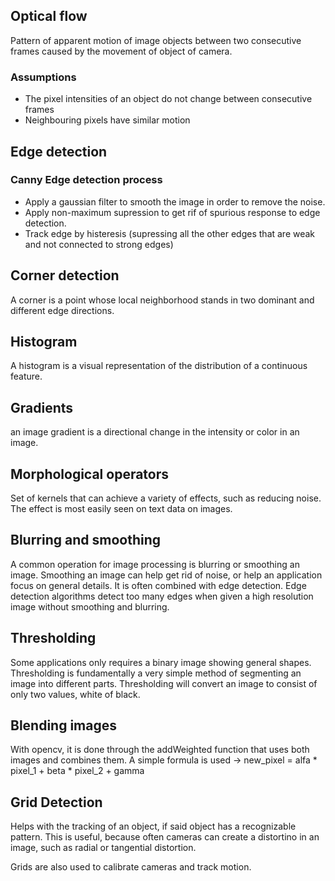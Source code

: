 ## Optical flow

Pattern of apparent motion of image objects between two consecutive frames caused by the movement of object of camera. 
### Assumptions

* The pixel intensities of an object do not change between consecutive frames
* Neighbouring pixels have similar motion

## Edge detection 

### Canny Edge detection process 

* Apply a gaussian filter to smooth the image in order to remove the noise. 
* Apply non-maximum supression to get rif of spurious response to edge detection. 
* Track edge by histeresis (supressing all the other edges that are weak and not connected to strong edges)

## Corner detection 

A corner is a point whose local neighborhood stands in two dominant and different edge directions. 


## Histogram

A histogram is a visual representation of the distribution of a continuous feature. 


## Gradients

an image gradient is a directional change in the intensity or color in an image. 

## Morphological operators 

Set of kernels that can achieve a variety of effects, such as reducing noise. 
The effect is most easily seen on text data on images. 


## Blurring and smoothing 

A common operation for image processing is blurring or smoothing an image. 
Smoothing an image can help get rid of noise, or help an application focus on general details. 
It is often combined with edge detection. 
Edge detection algorithms detect too many edges when given a high resolution image without smoothing and blurring. 

## Thresholding 

Some applications only requires a binary image showing general shapes. 
Thresholding is fundamentally a very simple method of segmenting an image into different parts.
Thresholding will convert an image to consist of only two values, white of black. 

## Blending images

With opencv, it is done through the addWeighted function that uses both images and combines them. 
A simple formula is used ->
new_pixel = alfa * pixel_1 + beta * pixel_2 + gamma

## Grid Detection
Helps with the tracking of an object, if said object has a recognizable pattern. 
This is useful, because often cameras can create a distortino in an image, such as radial or tangential distortion. 

Grids are also used to calibrate cameras and track motion. 